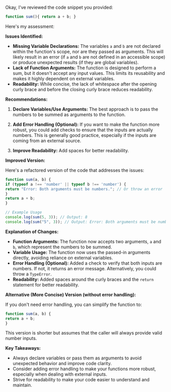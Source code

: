 Okay, I've reviewed the code snippet you provided:

```javascript
function sum(){ return a + b; }
```

Here's my assessment:

**Issues Identified:**

* **Missing Variable Declarations:** The variables `a` and `b` are not declared within the function's scope, nor are
they passed as arguments. This will likely result in an error (if `a` and `b` are not defined in an accessible scope) or
produce unexpected results (if they are global variables).
* **Lack of Function Arguments:** The function is designed to perform a sum, but it doesn't accept any input values.
This limits its reusability and makes it highly dependent on external variables.
* **Readability:** While concise, the lack of whitespace after the opening curly brace and before the closing curly
brace reduces readability.

**Recommendations:**

1. **Declare Variables/Use Arguments:** The best approach is to pass the numbers to be summed as arguments to the
function.

2. **Add Error Handling (Optional):** If you want to make the function more robust, you could add checks to ensure that
the inputs are actually numbers. This is generally good practice, especially if the inputs are coming from an external
source.

3. **Improve Readability:** Add spaces for better readability.

**Improved Version:**

Here's a refactored version of the code that addresses the issues:

```javascript
function sum(a, b) {
if (typeof a !== 'number' || typeof b !== 'number') {
return "Error: Both arguments must be numbers."; // Or throw an error
}
return a + b;
}

// Example Usage
console.log(sum(5, 3)); // Output: 8
console.log(sum("5", 3)); // Output: Error: Both arguments must be numbers.
```

**Explanation of Changes:**

* **Function Arguments:** The function now accepts two arguments, `a` and `b`, which represent the numbers to be summed.
* **Variable Usage:** The function now uses the passed-in arguments directly, avoiding reliance on external variables.
* **Error Handling (Optional):** Added a check to verify that both inputs are numbers. If not, it returns an error
message. Alternatively, you could throw a `TypeError`.
* **Readability:** Added spaces around the curly braces and the `return` statement for better readability.

**Alternative (More Concise) Version (without error handling):**

If you don't need error handling, you can simplify the function to:

```javascript
function sum(a, b) {
return a + b;
}
```

This version is shorter but assumes that the caller will always provide valid number inputs.

**Key Takeaways:**

* Always declare variables or pass them as arguments to avoid unexpected behavior and improve code clarity.
* Consider adding error handling to make your functions more robust, especially when dealing with external inputs.
* Strive for readability to make your code easier to understand and maintain.
